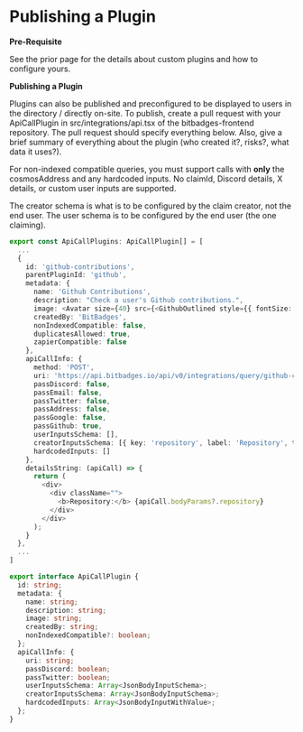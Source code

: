# Publishing a Plugin

**Pre-Requisite**

See the prior page for the details about custom plugins and how to configure yours.

**Publishing a Plugin**

Plugins can also be published and preconfigured to be displayed to users in the directory / directly on-site. To publish, create a pull request with your ApiCallPlugin in src/integrations/api.tsx of the bitbadges-frontend repository. The pull request should specify everything below. Also, give a brief summary of everything about the plugin (who created it?, risks?, what data it uses?).&#x20;

For non-indexed compatible queries, you must support calls with **only** the cosmosAddress and any hardcoded inputs. No claimId, Discord details, X details, or custom user inputs are supported.&#x20;

The creator schema is what is to be configured by the claim creator, not the end user. The user schema is to be configured by the end user (the one claiming).

```typescript
export const ApiCallPlugins: ApiCallPlugin[] = [
  ...
  {
    id: 'github-contributions',
    parentPluginId: 'github',
    metadata: {
      name: 'Github Contributions',
      description: "Check a user's Github contributions.",
      image: <Avatar size={40} src={<GithubOutlined style={{ fontSize: 30 }} />} />,
      createdBy: 'BitBadges',
      nonIndexedCompatible: false,
      duplicatesAllowed: true,
      zapierCompatible: false
    },
    apiCallInfo: {
      method: 'POST',
      uri: 'https://api.bitbadges.io/api/v0/integrations/query/github-contributions',
      passDiscord: false,
      passEmail: false,
      passTwitter: false,
      passAddress: false,
      passGoogle: false,
      passGithub: true,
      userInputsSchema: [],
      creatorInputsSchema: [{ key: 'repository', label: 'Repository', type: 'string', helper: 'Ex: bitbadges/bitbadges-frontend' }],
      hardcodedInputs: []
    },
    detailsString: (apiCall) => {
      return (
        <div>
          <div className="">
            <b>Repository:</b> {apiCall.bodyParams?.repository}
          </div>
        </div>
      );
    }
  },
  ...
]

export interface ApiCallPlugin {
  id: string;
  metadata: {
    name: string;
    description: string;
    image: string;
    createdBy: string;
    nonIndexedCompatible?: boolean;
  };
  apiCallInfo: {
    uri: string;
    passDiscord: boolean;
    passTwitter: boolean;
    userInputsSchema: Array<JsonBodyInputSchema>;
    creatorInputsSchema: Array<JsonBodyInputSchema>;
    hardcodedInputs: Array<JsonBodyInputWithValue>;
  };
}

```
